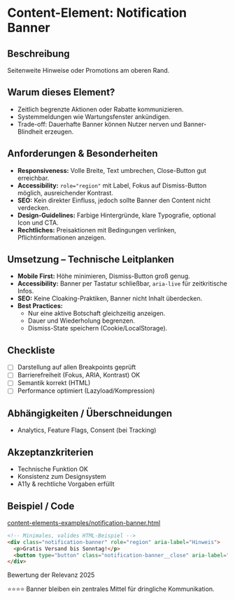 # Content-Element: Notification Banner

## Beschreibung
Seitenweite Hinweise oder Promotions am oberen Rand.

## Warum dieses Element?
- Zeitlich begrenzte Aktionen oder Rabatte kommunizieren.
- Systemmeldungen wie Wartungsfenster ankündigen.
- Trade-off: Dauerhafte Banner können Nutzer nerven und Banner-Blindheit erzeugen.

## Anforderungen & Besonderheiten
- **Responsiveness:** Volle Breite, Text umbrechen, Close-Button gut erreichbar.
- **Accessibility:** `role="region"` mit Label, Fokus auf Dismiss-Button möglich, ausreichender Kontrast.
- **SEO:** Kein direkter Einfluss, jedoch sollte Banner den Content nicht verdecken.
- **Design-Guidelines:** Farbige Hintergründe, klare Typografie, optional Icon und CTA.
- **Rechtliches:** Preisaktionen mit Bedingungen verlinken, Pflichtinformationen anzeigen.

## Umsetzung – Technische Leitplanken
- **Mobile First:** Höhe minimieren, Dismiss-Button groß genug.
- **Accessibility:** Banner per Tastatur schließbar, `aria-live` für zeitkritische Infos.
- **SEO:** Keine Cloaking-Praktiken, Banner nicht Inhalt überdecken.
- **Best Practices:**
  - Nur eine aktive Botschaft gleichzeitig anzeigen.
  - Dauer und Wiederholung begrenzen.
  - Dismiss-State speichern (Cookie/LocalStorage).

## Checkliste
- [ ] Darstellung auf allen Breakpoints geprüft
- [ ] Barrierefreiheit (Fokus, ARIA, Kontrast) OK
- [ ] Semantik korrekt (HTML)
- [ ] Performance optimiert (Lazyload/Kompression)

## Abhängigkeiten / Überschneidungen
- Analytics, Feature Flags, Consent (bei Tracking)

## Akzeptanzkriterien
- Technische Funktion OK
- Konsistenz zum Designsystem
- A11y & rechtliche Vorgaben erfüllt

## Beispiel / Code
[content-elements-examples/notification-banner.html](../content-elements-examples/notification-banner.html)

```html
<!-- Minimales, valides HTML-Beispiel -->
<div class="notification-banner" role="region" aria-label="Hinweis">
  <p>Gratis Versand bis Sonntag!</p>
  <button type="button" class="notification-banner__close" aria-label="Banner schließen">×</button>
</div>
```

Bewertung der Relevanz 2025

⭐⭐⭐⭐ Banner bleiben ein zentrales Mittel für dringliche Kommunikation.
